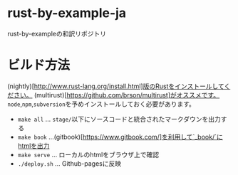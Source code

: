 # rust-by-example-ja

rust-by-exampleの和訳リポジトリ

# ビルド方法

(nightly)[http://www.rust-lang.org/install.html]版のRustをインストールしてください。
(multirust)[https://github.com/brson/multirust]がオススメです。
`node`,`npm`,`subversion`を予めインストールしておく必要があります。


- `make all` ... `stage/`以下にソースコードと統合されたマークダウンを出力する
- `make book` ...(gitbook)[https://www.gitbook.com/]を利用して`_book/`にhtmlを出力
- `make serve` ... ローカルのhtmlをブラウザ上で確認
- `./deploy.sh` ... Github-pagesに反映
